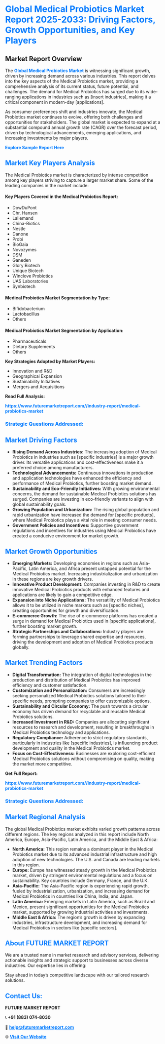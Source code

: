 <h1 style="color: #007BFF;">Global Medical Probiotics Market Report 2025-2033: Driving Factors, Growth Opportunities, and Key Players</h1>

<section id="overview">
<h2>Market Report Overview</h2>
<p>The <a href="https://www.futuremarketreport.com//industry-report/medical-probiotics-market" style="color: #007BFF; text-decoration: none;"><strong>Global Medical Probiotics Market</strong></a> is witnessing significant growth, driven by increasing demand across various industries. This report delves into the key aspects of the Medical Probiotics market, providing a comprehensive analysis of its current status, future potential, and challenges. The demand for Medical Probiotics has surged due to its wide-ranging applications in industries such as [insert industries], making it a critical component in modern-day [applications].</p>
<p>As consumer preferences shift and industries innovate, the Medical Probiotics market continues to evolve, offering both challenges and opportunities for stakeholders. The global market is expected to expand at a substantial compound annual growth rate (CAGR) over the forecast period, driven by technological advancements, emerging applications, and increasing investments by major players.</p>
</section>

<section id="overview">
<p><a href="https://www.futuremarketreport.com//request-sample/reportId=52012" style="color: #007BFF; text-decoration: none;"><strong>Explore Sample Report Here</strong></a></p>
</section>

<section id="key-players">
<h2 style="color: #007BFF;">Market Key Players Analysis</h2>
<p>The Medical Probiotics market is characterized by intense competition among key players striving to capture a larger market share. Some of the leading companies in the market include:</p>
<h4>Key Players Covered in the Medical Probiotics Report:</h4>
<ul><li>DowDuPont</li><li>Chr. Hansen</li><li>Lallemand</li><li>China-Biotics</li><li>Nestle</li><li>Danone</li><li>Probi</li><li>BioGaia</li><li>Novozymes</li><li>DSM</li><li>Ganeden</li><li>Glory Biotech</li><li>Unique Biotech</li><li>Winclove Probiotics</li><li>UAS Laboratories</li><li>Synbiotech</li></ul>
<h4>Medical Probiotics Market Segmentation by Type:</h4>
<ul><li>Bifidobacterium</li><li>Lactobacillus</li><li>Others</li></ul>

<h4>Medical Probiotics Market Segmentation by Application:</h4>
<ul><li>Pharmaceuticals</li><li>Dietary Supplements</li><li>Others</li></ul>
<p><strong>Key Strategies Adopted by Market Players:</strong></p>
<ul>
<li>Innovation and R&D</li>
<li>Geographical Expansion</li>
<li>Sustainability Initiatives</li>
<li>Mergers and Acquisitions</li>
</ul>
</section>

<section>
<p><strong>Read Full Analysis: </strong></p><a href="https://www.futuremarketreport.com//industry-report/medical-probiotics-market" style="color: #007BFF; text-decoration: none;"><strong>https://www.futuremarketreport.com//industry-report/medical-probiotics-market</strong></a>
<h3 style="color: #007BFF;">Strategic Questions Addressed:</h3>
</section>

<section id="driving-factors">
<h2 style="color: #007BFF;">Market Driving Factors</h2>
<ul>
<li><strong>Rising Demand Across Industries:</strong> The increasing adoption of Medical Probiotics in industries such as [specific industries] is a major growth driver. Its versatile applications and cost-effectiveness make it a preferred choice among manufacturers.</li>
<li><strong>Technological Advancements:</strong> Continuous innovations in production and application technologies have enhanced the efficiency and performance of Medical Probiotics, further boosting market demand.</li>
<li><strong>Sustainability and Eco-Friendly Initiatives:</strong> With growing environmental concerns, the demand for sustainable Medical Probiotics solutions has surged. Companies are investing in eco-friendly variants to align with global sustainability goals.</li>
<li><strong>Growing Population and Urbanization:</strong> The rising global population and rapid urbanization have increased the demand for [specific products], where Medical Probiotics plays a vital role in meeting consumer needs.</li>
<li><strong>Government Policies and Incentives:</strong> Supportive government regulations and incentives for industries using Medical Probiotics have created a conducive environment for market growth.</li>
</ul>
</section>

<section id="growth-opportunities">
<h2 style="color: #007BFF;">Market Growth Opportunities</h2>
<ul>
<li><strong>Emerging Markets:</strong> Developing economies in regions such as Asia-Pacific, Latin America, and Africa present untapped potential for the Medical Probiotics market. Increasing industrialization and urbanization in these regions are key growth drivers.</li>
<li><strong>Innovative Product Development:</strong> Companies investing in R&D to create innovative Medical Probiotics products with enhanced features and applications are likely to gain a competitive edge.</li>
<li><strong>Expansion into Niche Applications:</strong> The versatility of Medical Probiotics allows it to be utilized in niche markets such as [specific niches], creating opportunities for growth and diversification.</li>
<li><strong>E-commerce Growth:</strong> The rise of e-commerce platforms has created a surge in demand for Medical Probiotics used in [specific applications], further boosting market growth.</li>
<li><strong>Strategic Partnerships and Collaborations:</strong> Industry players are forming partnerships to leverage shared expertise and resources, driving the development and adoption of Medical Probiotics products globally.</li>
</ul>
</section>

<section id="trending-factors">
<h2 style="color: #007BFF;">Market Trending Factors</h2>
<ul>
<li><strong>Digital Transformation:</strong> The integration of digital technologies in the production and distribution of Medical Probiotics has improved efficiency and customer satisfaction.</li>
<li><strong>Customization and Personalization:</strong> Consumers are increasingly seeking personalized Medical Probiotics solutions tailored to their specific needs, prompting companies to offer customizable options.</li>
<li><strong>Sustainability and Circular Economy:</strong> The push towards a circular economy has driven demand for recyclable and reusable Medical Probiotics solutions.</li>
<li><strong>Increased Investment in R&D:</strong> Companies are allocating significant resources to research and development, resulting in breakthroughs in Medical Probiotics technology and applications.</li>
<li><strong>Regulatory Compliance:</strong> Adherence to strict regulatory standards, particularly in industries like [specific industries], is influencing product development and quality in the Medical Probiotics market.</li>
<li><strong>Focus on Cost-Effectiveness:</strong> Businesses are exploring cost-efficient Medical Probiotics solutions without compromising on quality, making the market more competitive.</li>
</ul>
</section>

<section>
<p><strong>Get Full Report: </strong></p><a href="https://www.futuremarketreport.com//industry-report/medical-probiotics-market" style="color: #007BFF; text-decoration: none;"><strong>https://www.futuremarketreport.com//industry-report/medical-probiotics-market</strong></a>
<h3 style="color: #007BFF;">Strategic Questions Addressed:</h3>
</section>


<section id="regional-analysis">
<h2 style="color: #007BFF;">Market Regional Analysis</h2>
<p>The global Medical Probiotics market exhibits varied growth patterns across different regions. The key regions analyzed in this report include North America, Europe, Asia-Pacific, Latin America, and the Middle East & Africa:</p>
<ul>
<li><strong>North America:</strong> This region remains a dominant player in the Medical Probiotics market due to its advanced industrial infrastructure and high adoption of new technologies. The U.S. and Canada are leading markets in this region.</li>
<li><strong>Europe:</strong> Europe has witnessed steady growth in the Medical Probiotics market, driven by stringent environmental regulations and a focus on sustainability. Key countries include Germany, France, and the U.K.</li>
<li><strong>Asia-Pacific:</strong> The Asia-Pacific region is experiencing rapid growth, fueled by industrialization, urbanization, and increasing demand for Medical Probiotics in countries like China, India, and Japan.</li>
<li><strong>Latin America:</strong> Emerging markets in Latin America, such as Brazil and Mexico, present significant opportunities for the Medical Probiotics market, supported by growing industrial activities and investments.</li>
<li><strong>Middle East & Africa:</strong> The region’s growth is driven by expanding industries, infrastructure development, and increasing demand for Medical Probiotics in sectors like [specific sectors].</li>
</ul>
</section>

<footer>
<h2 style="color: #007BFF;">About FUTURE MARKET REPORT</h2>
<p>We are a trusted name in market research and advisory services, delivering actionable insights and strategic support to businesses across diverse industries. Our expertise lies in offering:</p>

<p>Stay ahead in today’s competitive landscape with our tailored research solutions.</p>

<h2 style="color: #007BFF;">Contact Us:</h2>
<p><strong>FUTURE MARKET REPORT</strong></p>
<p>📞 <strong>+91 (883) 074-8030</strong></p>
<p>📧 <strong><a href="mailto:help@futuremarketreport.com" style="color: #007BFF;">help@futuremarketreport.com</a></strong></p>
<p>🌐 <strong><a href="https://www.futuremarketreport.com/" style="color: #007BFF;">Visit Our Website</a></strong></p>
</footer>